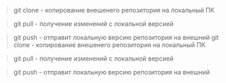 
> git clone - копирование внешенего репозитория на локальный ПК

> git pull - получение изменений с локальной версией

> git push - отправит локальную версию репозитория на внешний
> git clone - копирование внешенего репозитория на локальный ПК

> git pull - получение изменений с локальной версией

> git push - отправит локальную версию репозитория на внешний